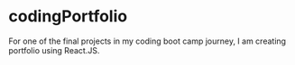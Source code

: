 # codingPortfolio
For one of the final projects in my coding boot camp journey, I am creating portfolio using React.JS.
